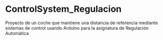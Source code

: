 # ControlSystem_Regulacion
Proyecto de un coche que mantiene una distancia de referencia mediante sistemas de control usando Arduino para la asignatura de Regulación Automática
